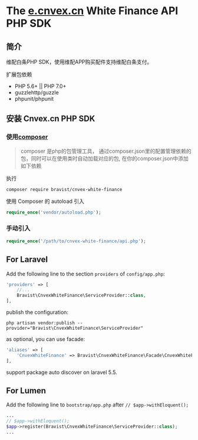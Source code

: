 # The [e.cnvex.cn](http://bxapi.cnvex.cn/apiService/intoSchemeService.html) White Finance API PHP SDK


## 简介
维配白条PHP SDK，使用维配APP购买配件支持维配白条支付。

扩展包依赖
+ PHP 5.6+ || PHP 7.0+
+ guzzlehttp/guzzle
+ phpunit/phpunit


## 安装 Cnvex.cn PHP SDK

### 使用[composer](https://getcomposer.org/)
> composer 是php的包管理工具， 通过composer.json里的配置管理依赖的包，同时可以在使用类时自动加载对应的包, 在你的composer.json中添加如下依赖

执行
```
composer require bravist/cnvex-white-finance
```

使用 Composer 的 autoload 引入
```php
require_once('vendor/autoload.php');
```

### 手动引入
``` php
require_once('/path/to/cnvex-white-finance/api.php');
```


## For Laravel

Add the following line to the section `providers` of `config/app.php`:

```php
'providers' => [
    //...
    Bravist\CnvexWhiteFinance\ServiceProvider::class,
],
```

publish the configuration:
```
php artisan vendor:publish --provider="Bravist\CnvexWhiteFinance\ServiceProvider"
```

as optional, you can use facade:

```php
'aliases' => [
    'CnvexWhiteFinance' => Bravist\CnvexWhiteFinance\Facade\CnvexWhiteFinance::class
],
```

support package auto discover on laravel 5.5.


## For Lumen

Add the following line to `bootstrap/app.php` after `// $app->withEloquent();`

```php
...
// $app->withEloquent();
$app->register(Bravist\CnvexWhiteFinance\ServiceProvider::class);
...
```

